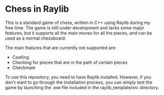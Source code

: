 # Chess in Raylib

This is a standard game of chess, written in C++ using Raylib during my free time. The game is still under development and lacks some major features, but it supports all the main moves for all the pieces, and can be used as a normal chessboard.

The main features that are currently not supported are:
- Castling
- Checking for pieces that are in the path of certain pieces
- Checkmate

To use this repository, you need to have Raylib installed. However, if you don't want to go through the installation process, you can simply test the game by launching the .exe file included in the raylib_template/src directory.